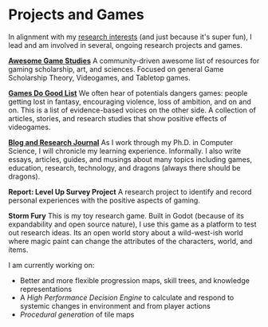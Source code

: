 # Projects and Games
In alignment with my [research interests](/about) (and just because it's super fun), I lead and am involved in several, ongoing research projects and games.

**[Awesome Game Studies](https://github.com/electricjones/awesome-game-studies)**
A community-driven awesome list of resources for gaming scholarship, art, and sciences. Focused on general Game Scholarship Theory, Videogames, and Tabletop games.

**[Games Do Good List](https://github.com/electricjones/games-do-good-list)**
We often hear of potentials dangers games: people getting lost in fantasy, encouraging violence, loss of ambition, and on and on.
This is a list of evidence-based voices on the other side. A collection of articles, stories, and research studies that show positive effects of videogames.

**[Blog and Research Journal](/blog)**
As I work through my Ph.D. in Computer Science, I will chronicle my learning experience. Informally.
I also write essays, articles, guides, and musings about many topics including games, education, research, technology, and dragons (always there should be dragons).

**Report: Level Up Survey Project**
A research project to identify and record personal experiences with the positive aspects of gaming.

**Storm Fury**
This is my toy research game. Built in Godot (because of its expandability and open source nature), I use this game as a platform to test out research ideas.
Its an open world story about a wild-west-ish world where magic paint can change the attributes of the characters, world, and items.

I am currently working on:
- Better and more flexible progression maps, skill trees, and knowledge representations
- A _High Performance Decision Engine_ to calculate and respond to systemic changes in environment and from player actions
- _Procedural generation_ of tile maps
